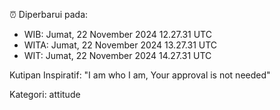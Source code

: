 ⏰ Diperbarui pada:
- WIB: Jumat, 22 November 2024 12.27.31 UTC
- WITA: Jumat, 22 November 2024 13.27.31 UTC
- WIT: Jumat, 22 November 2024 14.27.31 UTC

Kutipan Inspiratif:
"I am who I am, Your approval is not needed"


Kategori: attitude

